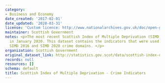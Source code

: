 ```yaml
---
category:
- Business and Economy
date_created: '2017-02-01'
date_updated: '2020-03-31'
license: 'Custom licence: http://www.nationalarchives.gov.uk/doc/open-government-licence/version/3/'
maintainer: Scottish Government
notes: <p>The most recent Scottish Index of Multiple Deprivation (SIMD) was published
  in January 2020. This dataset contains the indicators that were used to calculate
  SIMD 2016 and SIMD 2020 crime domains. </p>
organization: Scottish Government
original_dataset_link: http://statistics.gov.scot/data/scottish-index-of-multiple-deprivation---crime-indicators
records: null
resources: []
schema: default
title: Scottish Index of Multiple Deprivation - Crime Indicators
---
```

